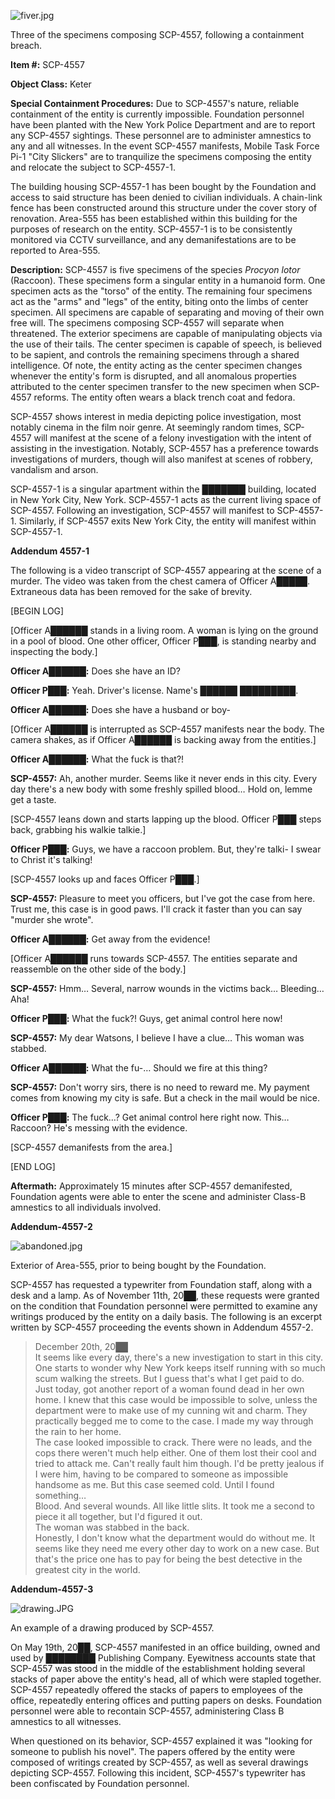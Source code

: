 ![fiver.jpg](http://scp-wiki.wdfiles.com/local--files/scp-4557/fiver.jpg)

Three of the specimens composing SCP-4557, following a containment breach.

**Item #:** SCP-4557

**Object Class:** Keter

**Special Containment Procedures:** Due to SCP-4557's nature, reliable containment of the entity is currently impossible. Foundation personnel have been planted with the New York Police Department and are to report any SCP-4557 sightings. These personnel are to administer amnestics to any and all witnesses. In the event SCP-4557 manifests, Mobile Task Force Pi-1 "City Slickers" are to tranquilize the specimens composing the entity and relocate the subject to SCP-4557-1.

The building housing SCP-4557-1 has been bought by the Foundation and access to said structure has been denied to civilian individuals. A chain-link fence has been constructed around this structure under the cover story of renovation. Area-555 has been established within this building for the purposes of research on the entity. SCP-4557-1 is to be consistently monitored via CCTV surveillance, and any demanifestations are to be reported to Area-555.

**Description:** SCP-4557 is five specimens of the species _Procyon lotor_ (Raccoon). These specimens form a singular entity in a humanoid form. One specimen acts as the "torso" of the entity. The remaining four specimens act as the "arms" and "legs" of the entity, biting onto the limbs of center specimen. All specimens are capable of separating and moving of their own free will. The specimens composing SCP-4557 will separate when threatened. The exterior specimens are capable of manipulating objects via the use of their tails. The center specimen is capable of speech, is believed to be sapient, and controls the remaining specimens through a shared intelligence. Of note, the entity acting as the center specimen changes whenever the entity's form is disrupted, and all anomalous properties attributed to the center specimen transfer to the new specimen when SCP-4557 reforms. The entity often wears a black trench coat and fedora.

SCP-4557 shows interest in media depicting police investigation, most notably cinema in the film noir genre. At seemingly random times, SCP-4557 will manifest at the scene of a felony investigation with the intent of assisting in the investigation. Notably, SCP-4557 has a preference towards investigations of murders, though will also manifest at scenes of robbery, vandalism and arson.

SCP-4557-1 is a singular apartment within the ███████ building, located in New York City, New York. SCP-4557-1 acts as the current living space of SCP-4557. Following an investigation, SCP-4557 will manifest to SCP-4557-1. Similarly, if SCP-4557 exits New York City, the entity will manifest within SCP-4557-1.

**Addendum 4557-1**

The following is a video transcript of SCP-4557 appearing at the scene of a murder. The video was taken from the chest camera of Officer A█████. Extraneous data has been removed for the sake of brevity.

\[BEGIN LOG\]

\[Officer A██████ stands in a living room. A woman is lying on the ground in a pool of blood. One other officer, Officer P███, is standing nearby and inspecting the body.\]

**Officer A██████:** Does she have an ID?

**Officer P███:** Yeah. Driver's license. Name's ██████ █████████.

**Officer A██████:** Does she have a husband or boy-

\[Officer A██████ is interrupted as SCP-4557 manifests near the body. The camera shakes, as if Officer A██████ is backing away from the entities.\]

**Officer A██████:** What the fuck is that?!

**SCP-4557:** Ah, another murder. Seems like it never ends in this city. Every day there's a new body with some freshly spilled blood… Hold on, lemme get a taste.

\[SCP-4557 leans down and starts lapping up the blood. Officer P███ steps back, grabbing his walkie talkie.\]

**Officer P███:** Guys, we have a raccoon problem. But, they're talki- I swear to Christ it's talking!

\[SCP-4557 looks up and faces Officer P███.\]

**SCP-4557:** Pleasure to meet you officers, but I've got the case from here. Trust me, this case is in good paws. I'll crack it faster than you can say "murder she wrote".

**Officer A██████:** Get away from the evidence!

\[Officer A██████ runs towards SCP-4557. The entities separate and reassemble on the other side of the body.\]

**SCP-4557:** Hmm… Several, narrow wounds in the victims back… Bleeding… Aha!

**Officer P███:** What the fuck?! Guys, get animal control here now!

**SCP-4557:** My dear Watsons, I believe I have a clue… This woman was stabbed.

**Officer A██████:** What the fu-… Should we fire at this thing?

**SCP-4557:** Don't worry sirs, there is no need to reward me. My payment comes from knowing my city is safe. But a check in the mail would be nice.

**Officer P███:** The fuck…? Get animal control here right now. This… Raccoon? He's messing with the evidence.

\[SCP-4557 demanifests from the area.\]

\[END LOG\]

**Aftermath:** Approximately 15 minutes after SCP-4557 demanifested, Foundation agents were able to enter the scene and administer Class-B amnestics to all individuals involved.

**Addendum-4557-2**

![abandoned.jpg](http://scp-wiki.wdfiles.com/local--files/scp-4557/abandoned.jpg)

Exterior of Area-555, prior to being bought by the Foundation.

SCP-4557 has requested a typewriter from Foundation staff, along with a desk and a lamp. As of November 11th, 20██, these requests were granted on the condition that Foundation personnel were permitted to examine any writings produced by the entity on a daily basis. The following is an excerpt written by SCP-4557 proceeding the events shown in Addendum 4557-2.

> December 20th, 20██  
> It seems like every day, there's a new investigation to start in this city. One starts to wonder why New York keeps itself running with so much scum walking the streets. But I guess that's what I get paid to do.  
> Just today, got another report of a woman found dead in her own home. I knew that this case would be impossible to solve, unless the department were to make use of my cunning wit and charm. They practically begged me to come to the case. I made my way through the rain to her home.  
> The case looked impossible to crack. There were no leads, and the cops there weren't much help either. One of them lost their cool and tried to attack me. Can't really fault him though. I'd be pretty jealous if I were him, having to be compared to someone as impossible handsome as me. But this case seemed cold. Until I found something…  
> Blood. And several wounds. All like little slits. It took me a second to piece it all together, but I'd figured it out.  
> The woman was stabbed in the back.  
> Honestly, I don't know what the department would do without me. It seems like they need me every other day to work on a new case. But that's the price one has to pay for being the best detective in the greatest city in the world.

**Addendum-4557-3**

![drawing.JPG](http://scp-wiki.wdfiles.com/local--files/scp-4557/drawing.JPG)

An example of a drawing produced by SCP-4557.

On May 19th, 20██, SCP-4557 manifested in an office building, owned and used by ████████ Publishing Company. Eyewitness accounts state that SCP-4557 was stood in the middle of the establishment holding several stacks of paper above the entity's head, all of which were stapled together. SCP-4557 repeatedly offered the stacks of papers to employees of the office, repeatedly entering offices and putting papers on desks. Foundation personnel were able to recontain SCP-4557, administering Class B amnestics to all witnesses.

When questioned on its behavior, SCP-4557 explained it was "looking for someone to publish his novel". The papers offered by the entity were composed of writings created by SCP-4557, as well as several drawings depicting SCP-4557. Following this incident, SCP-4557's typewriter has been confiscated by Foundation personnel.
